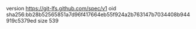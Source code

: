 version https://git-lfs.github.com/spec/v1
oid sha256:bb28b52565851a7d96f417664eb55f924a2b763147b7034408b944919c5379ed
size 539
